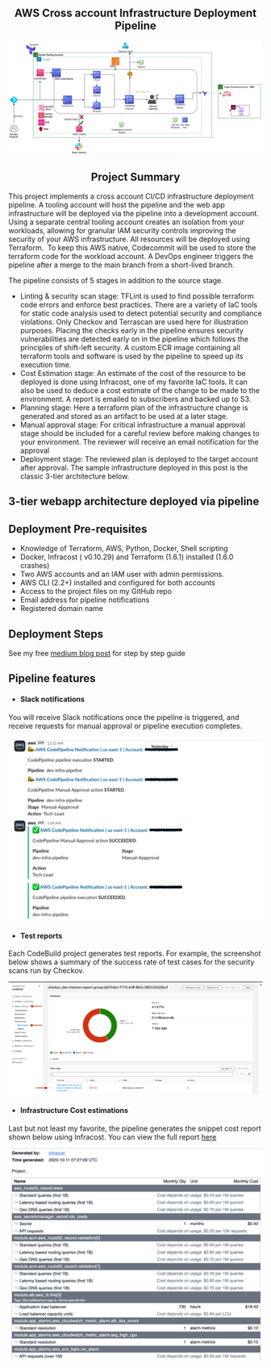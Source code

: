 <h2 align="center">AWS Cross account Infrastructure Deployment Pipeline</h2>

![Pipeline Architecture](https://github.com/yemisprojects/DevOps-Portfolio-Projects/blob/main/cross-account-CI-CD-infrastructure/Images/Architecture.png)
<h4 align="center"></h4>

<h2 align="center">Project Summary</h2>
This project implements a cross account CI/CD infrastructure deployment pipeline. A tooling account will host the pipeline and the web app infrastructure will be deployed via the pipeline into a development account. Using a separate central tooling account creates an isolation from your workloads, allowing for granular IAM security controls improving the security of your AWS infrastructure. All resources will be deployed using Terraform.  To keep this AWS native, Codecommit will be used to store the terraform code for the workload account. A DevOps engineer triggers the pipeline after a merge to the main branch from a short-lived branch. 

The pipeline consists of 5 stages in addition to the source stage.
- Linting & security scan stage: TFLint is used to find possible terraform code errors and enforce best practices. There are a variety of IaC tools for static code analysis used to detect potential security and compliance violations. Only Checkov and Terrascan are used here for illustration purposes. Placing the checks early in the pipeline ensures security vulnerabilities are detected early on in the pipeline which follows the principles of shift-left security. A custom ECR image containing all terraform tools and software is used by the pipeline to speed up its execution time.
- Cost Estimation stage: An estimate of the cost of the resource to be deployed is done using Infracost, one of my favorite IaC tools. It can also be used to deduce a cost estimate of the change to be made to the environment. A report is emailed to subscribers and backed up to S3.
- Planning stage: Here a terraform plan of the infrastructure change is generated and stored as an artifact to be used at a later stage.
- Manual approval stage: For critical infrastructure a manual approval stage should be included for a careful review before making changes to your environment. The reviewer will receive an email notification for the approval
- Deployment stage: The reviewed plan is deployed to the target account after approval. The sample infrastructure deployed in this post is the classic 3-tier architecture below.  


## 3-tier webapp architecture deployed via pipeline



## Deployment Pre-requisites
- Knowledge of Terraform, AWS, Python, Docker, Shell scripting
- Docker, Infracost ( v0.10.29) and Terraform (1.6.1) installed (1.6.0 crashes)
- Two AWS accounts and an IAM user with admin permissions.
- AWS CLI (2.2+) installed and configured for both accounts
- Access to the project files on my GitHub repo
- Email address for pipeline notifications
- Registered domain name

## Deployment Steps
See my free [medium blog post](link) for step by step guide

## Pipeline features
- <h4>Slack notifications</h4>
You will receive Slack notifications once the pipeline is triggered, and receive requests for manual approval or pipeline execution completes.

![Slack notifications](https://github.com/yemisprojects/DevOps-Portfolio-Projects/blob/main/cross-account-CI-CD-infrastructure/Images/Slack%20notifications.png)

- <h4>Test reports</h4>
Each CodeBuild project generates test reports. For example, the screenshot below shows a summary of the success rate of test cases for the security scans run by Checkov.

![Checkov summary report](https://github.com/yemisprojects/DevOps-Portfolio-Projects/blob/main/cross-account-CI-CD-infrastructure/Images/Checkov%20report%20summary.png)

- <h4>Infrastructure Cost estimations</h4>
Last but not least my favorite, the pipeline generates the snippet cost report shown below using Infracost. You can view the full report [here](https://github.com/yemisprojects/DevOps-Portfolio-Projects/blob/main/cross-account-CI-CD-infrastructure/report%20samples/cost%20report.pdf)

![Infracost report](https://github.com/yemisprojects/DevOps-Portfolio-Projects/blob/main/cross-account-CI-CD-infrastructure/Images/cost%20report.png)
